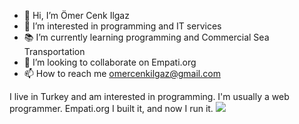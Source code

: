 - 👋 Hi, I’m Ömer Cenk Ilgaz
- 👀 I’m interested in programming and IT services
- 📚 I’m currently learning programming and Commercial Sea Transportation
- 💞️ I’m looking to collaborate on Empati.org
- 📫 How to reach me omercenkilgaz@gmail.com

I live in Turkey and am interested in programming. I'm usually a web programmer. Empati.org I built it, and now I run it.
<img src="{https://img.shields.io/badge/WhatsApp-25D366?style=for-the-badge&logo=whatsapp&logoColor=white}" />
